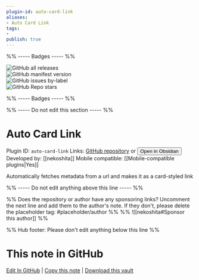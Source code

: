 ```yaml
---
plugin-id: auto-card-link
aliases:
- Auto Card Link
tags: 
- 
publish: true
---
```


%% ----- Badges ----- %%

![GitHub all releases](https://img.shields.io/github/downloads/nekoshita/obsidian-auto-card-link/total?color=573E7A&logo=github&style=for-the-badge)   
![GitHub manifest version](https://img.shields.io/github/manifest-json/v/nekoshita/obsidian-auto-card-link?color=573E7A&logo=github&style=for-the-badge)   
![GitHub issues by-label](https://img.shields.io/github/issues/nekoshita/obsidian-auto-card-link/help%20wanted?color=573E7A&logo=github&style=for-the-badge)   
![GitHub Repo stars](https://img.shields.io/github/stars/nekoshita/obsidian-auto-card-link?color=573E7A&logo=github&style=for-the-badge)

%% ----- Badges ----- %%

%% ----- Do not edit this section ----- %%

# Auto Card Link

Plugin ID: `auto-card-link`
Links: [GitHub repository](https://github.com/nekoshita/obsidian-auto-card-link) or [<button id=HH>Open in Obsidian</button>](obsidian://show-plugin?id=auto-card-link)
Developed by: [[nekoshita]]
Mobile compatible: [[Mobile-compatible plugins|Yes]]

Automatically fetches metadata from a url and makes it as a card-styled link

%% ----- Do not edit anything above this line ----- %% 

%% Does the repository or author have any sponsoring links? Uncomment the next line and add them to the author's note. If they don't, please delete the placeholder tag: #placeholder/author %%
%% ![[nekoshita#Sponsor this author]] %%

%% Hub footer: Please don't edit anything below this line %%

# This note in GitHub

<span class="git-footer">[Edit In GitHub](https://github.dev/obsidian-community/obsidian-hub/blob/main/02%20-%20Community%20Expansions/02.05%20All%20Community%20Expansions/Plugins/auto-card-link.md "git-hub-edit-note") | [Copy this note](https://raw.githubusercontent.com/obsidian-community/obsidian-hub/main/02%20-%20Community%20Expansions/02.05%20All%20Community%20Expansions/Plugins/auto-card-link.md "git-hub-copy-note") | [Download this vault](https://github.com/obsidian-community/obsidian-hub/archive/refs/heads/main.zip "git-hub-download-vault") </span>
